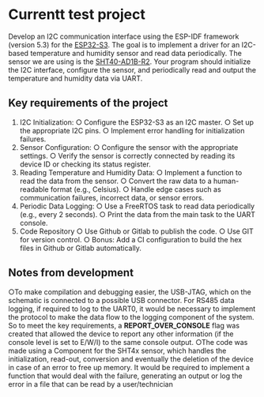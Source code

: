 # Currentt test project

Develop an I2C communication interface using the ESP-IDF framework (version 5.3) for the 
[ESP32-S3](https://docs.espressif.com/projects/esp-idf/en/stable/esp32s3/index.html). The goal 
is to implement a driver for an I2C-based temperature and humidity sensor and read data 
periodically. The sensor we are using is the [SHT40-AD1B-R2](https://nl.mouser.com/datasheet/2/682/HT_DS_Datasheet_SHT4x-3454169.pdf).
Your program should initialize the I2C interface, configure the sensor, and periodically read and output the 
temperature and humidity data via UART. 


## Key requirements of the project
1. I2C Initialization: 
    ○ Configure the ESP32-S3 as an I2C master. 
    ○ Set up the appropriate I2C pins. 
    ○ Implement error handling for initialization failures. 
2. Sensor Configuration: 
    ○ Configure the sensor with the appropriate settings. 
    ○ Verify the sensor is correctly connected by reading its device ID or checking its 
    status register. 
3. Reading Temperature and Humidity Data: 
    ○ Implement a function to read the data from the sensor. 
    ○ Convert the raw data to a human-readable format (e.g., Celsius). 
    ○ Handle edge cases such as communication failures, incorrect data, or sensor 
    errors. 
4. Periodic Data Logging: 
    ○ Use a FreeRTOS task to read data periodically (e.g., every 2 seconds). 
    ○ Print the data from the main task to the UART console. 
5. Code Repository 
    ○ Use Github or Gitlab to publish the code. 
    ○ Use GIT for version control. 
    ○ Bonus: Add a CI configuration to build the hex files in Github or Gitlab 
    automatically. 

## Notes from development

○To make compilation and debugging easier, the USB-JTAG, which on the schematic is connected to a possible USB connector. For RS485 data logging, if required to log to the UART0, it would be necessary to implement the protocol to make the data flow to the logging component of the system. So to meet the key requirements, a **REPORT_OVER_CONSOLE**  flag was created that allowed the device to report any other information  (if the console level is set to E/W/I) to the same console output.
○The code was made using a Component for the SHT4x sensor, which handles the initialization, read-out, conversion and eventually the deletion of the device in case of an error to free up memory. It would be required to implement a function that would deal with the failure, generating an output or log the error in a file that can be read by a user/technician


